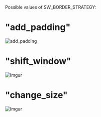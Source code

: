 Possible values of SW_BORDER_STRATEGY:

# "add_padding"

![add_padding](https://i.imgur.com/AXeUBHf.gif)

# "shift_window"

![Imgur](https://i.imgur.com/1WxaxNx.gif)

# "change_size"

![Imgur](https://i.imgur.com/Zgm95uW.gif)